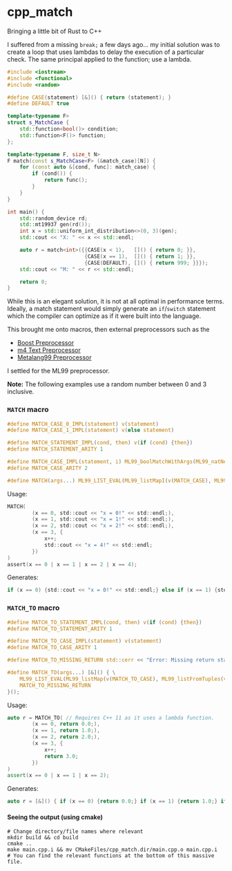 # cpp_match

Bringing a little bit of Rust to C++

I suffered from a missing `break;` a few days ago... my initial solution was to create a loop that uses lambdas to delay
the execution of a particular check. The same principal applied to the function; use a lambda.

```c++
#include <iostream>
#include <functional>
#include <random>

#define CASE(statement) [&]() { return (statement); }
#define DEFAULT true

template<typename F>
struct s_MatchCase {
    std::function<bool()> condition;
    std::function<F()> function;
};

template<typename F, size_t N>
F match(const s_MatchCase<F> (&match_case)[N]) {
    for (const auto &[cond, func]: match_case) {
        if (cond()) {
            return func();
        }
    }
}

int main() {
    std::random_device rd;
    std::mt19937 gen(rd());
    int x = std::uniform_int_distribution<>(0, 3)(gen);
    std::cout << "X: " << x << std::endl;

    auto r = match<int>({{CASE(x < 1),   []() { return 0; }},
                         {CASE(x == 1),  []() { return 1; }},
                         {CASE(DEFAULT), []() { return 999; }}});
    std::cout << "M: " << r << std::endl;

    return 0;
}
```

While this is an elegant solution, it is not at all optimal in performance terms. Ideally, a match statement would
simply
generate an `if`/`switch` statement which the compiler can optimize as if it were built into the language.

This brought me onto macros, then external preprocessors such as the

- [Boost Preprocessor]("https://www.boost.org/doc/libs/1_84_0/libs/preprocessor/doc/index.html")
- [m4 Text Preprocessor]("https://www.gnu.org/software/m4/manual/m4.html")
- [Metalang99 Preprocessor]("https://github.com/Hirrolot/metalang99")

I settled for the ML99 preprocessor.

**Note:**
The following examples use a random number between 0 and 3 inclusive.

### `MATCH` macro

```c
#define MATCH_CASE_0_IMPL(statement) v(statement)
#define MATCH_CASE_1_IMPL(statement) v(else statement)

#define MATCH_STATEMENT_IMPL(cond, then) v(if (cond) {then})
#define MATCH_STATEMENT_ARITY 1

#define MATCH_CASE_IMPL(statement, i) ML99_boolMatchWithArgs(ML99_natNeq(v(0), v(i)), v(MATCH_CASE_), v(statement))
#define MATCH_CASE_ARITY 2

#define MATCH(args...) ML99_LIST_EVAL(ML99_listMapI(v(MATCH_CASE), ML99_listFromTuples(v(MATCH_STATEMENT), v(args))))
```

Usage:

```c
MATCH(
        (x == 0, std::cout << "x = 0!" << std::endl;),
        (x == 1, std::cout << "x = 1!" << std::endl;),
        (x == 2, std::cout << "x = 2!" << std::endl;),
        (x == 3, {
            x++;
            std::cout << "x = 4!" << std::endl;
        })
)
assert(x == 0 | x == 1 | x == 2 | x == 4);
```

Generates:

```c
if (x == 0) {std::cout << "x = 0!" << std::endl;} else if (x == 1) {std::cout << "x = 1!" << std::endl;} else if (x == 2) {std::cout << "x = 2!" << std::endl;} else if (x == 3) {{ x++; std::cout << "x = 4!" << std::endl; }}
```

### `MATCH_TO` macro

```c
#define MATCH_TO_STATEMENT_IMPL(cond, then) v(if (cond) {then})
#define MATCH_TO_STATEMENT_ARITY 1

#define MATCH_TO_CASE_IMPL(statement) v(statement)
#define MATCH_TO_CASE_ARITY 1

#define MATCH_TO_MISSING_RETURN std::cerr << "Error: Missing return statement!\n" << std::endl; exit(1);

#define MATCH_TO(args...) [&]() { \
    ML99_LIST_EVAL(ML99_listMap(v(MATCH_TO_CASE), ML99_listFromTuples(v(MATCH_TO_STATEMENT), v(args))))                \
    MATCH_TO_MISSING_RETURN                                                                                            \
}();
```

Usage:

```c++
auto r = MATCH_TO( // Requires C++ 11 as it uses a lambda function.
        (x == 0, return 0.0;),
        (x == 1, return 1.0;),
        (x == 2, return 2.0;),
        (x == 3, {
            x++;
            return 3.0;
        })
)
assert(x == 0 | x == 1 | x == 2);
```

Generates:
```c++
auto r = [&]() { if (x == 0) {return 0.0;} if (x == 1) {return 1.0;} if (x == 2) {return 2.0;} if (x == 3) {{ x--; return 3.0; }} std::cerr << "Error: Missing return statement!\n" << std::endl; exit(1); }();
```

#### Seeing the output (using cmake)

```
# Change directory/file names where relevant
mkdir build && cd build
cmake ..
make main.cpp.i && mv CMakeFiles/cpp_match.dir/main.cpp.o main.cpp.i
# You can find the relevant functions at the bottom of this massive file.
```